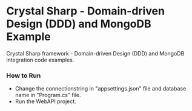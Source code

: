 # Crystal Sharp - Domain-driven Design (DDD) and MongoDB Example
Crystal Sharp framework - Domain-driven Design (DDD) and MongoDB integration code examples.


### How to Run

* Change the connectionstring in "appsettings.json" file and database name in "Program.cs" file.
* Run the WebAPI project.
